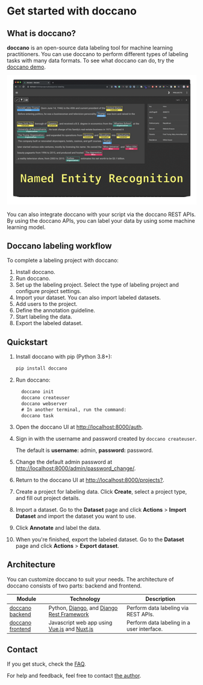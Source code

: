 # Get started with doccano

## What is doccano?

**doccano** is an open-source data labeling tool for machine learning practitioners. You can use doccano to perform different types of labeling tasks with many data formats. To see what doccano can do, try the [doccano demo](http://doccano.herokuapp.com).

![Demo image](https://raw.githubusercontent.com/doccano/doccano/master/docs/images/demo/demo.gif)

You can also integrate doccano with your script via the doccano REST APIs. By using the doccano APIs, you can label your data by using some machine learning model.

## Doccano labeling workflow

To complete a labeling project with doccano:

1. Install doccano.
2. Run doccano.
3. Set up the labeling project. Select the type of labeling project and configure project settings.
4. Import your dataset. You can also import labeled datasets.
5. Add users to the project.
6. Define the annotation guideline.
7. Start labeling the data.
8. Export the labeled dataset.

## Quickstart

1. Install doccano with pip (Python 3.8+):

      ```bash
      pip install doccano
      ```

2. Run doccano:

         doccano init
         doccano createuser
         doccano webserver
         # In another terminal, run the command:
         doccano task

3. Open the doccano UI at <http://localhost:8000/auth>.
4. Sign in with the username and password created by `doccano createuser`.

      The default is **username:** admin, **password:** password.

5. Change the default admin password at <http://localhost:8000/admin/password_change/>.
6. Return to the doccano UI at <http://localhost:8000/projects?>. 
7. Create a project for labeling data. Click **Create**, select a project type, and fill out project details.
8. Import a dataset. Go to the **Dataset** page and click **Actions** >  **Import Dataset** and import the dataset you want to use.
9. Click **Annotate** and label the data.
10. When you're finished, export the labeled dataset. Go to the **Dataset** page and click **Actions** > **Export dataset**.

## Architecture

You can customize doccano to suit your needs. The architecture of doccano consists of two parts: backend and frontend.

|      Module      |                 Technology                  |                Description                 |
| ---------------- | ------------------------------------------- | ------------------------------------------ |
| [doccano backend](https://github.com/doccano/doccano/tree/master/backend)  | Python, [Django](https://www.djangoproject.com/), and [Django Rest Framework](https://www.django-rest-framework.org/)   | Perform data labeling via REST APIs.              |
| [doccano frontend](https://github.com/doccano/doccano/tree/master/frontend) | Javascript web app using [Vue.js](https://vuejs.org/) and [Nuxt.js](https://nuxtjs.org/) | Perform data labeling in a user interface. |

## Contact
If you get stuck, check the [FAQ](faq.md).

For help and feedback, feel free to contact [the author](https://github.com/Hironsan).
